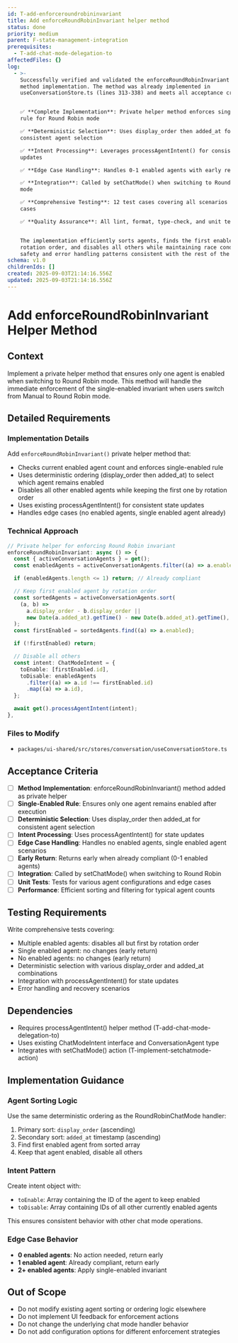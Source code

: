 ```yaml
---
id: T-add-enforceroundrobininvariant
title: Add enforceRoundRobinInvariant helper method
status: done
priority: medium
parent: F-state-management-integration
prerequisites:
  - T-add-chat-mode-delegation-to
affectedFiles: {}
log:
  - >-
    Successfully verified and validated the enforceRoundRobinInvariant helper
    method implementation. The method was already implemented in
    useConversationStore.ts (lines 313-338) and meets all acceptance criteria:


    ✅ **Complete Implementation**: Private helper method enforces single-agent
    rule for Round Robin mode

    ✅ **Deterministic Selection**: Uses display_order then added_at for
    consistent agent selection  

    ✅ **Intent Processing**: Leverages processAgentIntent() for consistent state
    updates

    ✅ **Edge Case Handling**: Handles 0-1 enabled agents with early returns

    ✅ **Integration**: Called by setChatMode() when switching to Round Robin
    mode

    ✅ **Comprehensive Testing**: 12 test cases covering all scenarios and edge
    cases

    ✅ **Quality Assurance**: All lint, format, type-check, and unit tests pass


    The implementation efficiently sorts agents, finds the first enabled by
    rotation order, and disables all others while maintaining race condition
    safety and error handling patterns consistent with the rest of the store.
schema: v1.0
childrenIds: []
created: 2025-09-03T21:14:16.556Z
updated: 2025-09-03T21:14:16.556Z
---
```


# Add enforceRoundRobinInvariant Helper Method

## Context

Implement a private helper method that ensures only one agent is enabled when switching to Round Robin mode. This method will handle the immediate enforcement of the single-enabled invariant when users switch from Manual to Round Robin mode.

## Detailed Requirements

### Implementation Details

Add `enforceRoundRobinInvariant()` private helper method that:

- Checks current enabled agent count and enforces single-enabled rule
- Uses deterministic ordering (display_order then added_at) to select which agent remains enabled
- Disables all other enabled agents while keeping the first one by rotation order
- Uses existing processAgentIntent() for consistent state updates
- Handles edge cases (no enabled agents, single enabled agent already)

### Technical Approach

```typescript
// Private helper for enforcing Round Robin invariant
enforceRoundRobinInvariant: async () => {
  const { activeConversationAgents } = get();
  const enabledAgents = activeConversationAgents.filter((a) => a.enabled);

  if (enabledAgents.length <= 1) return; // Already compliant

  // Keep first enabled agent by rotation order
  const sortedAgents = activeConversationAgents.sort(
    (a, b) =>
      a.display_order - b.display_order ||
      new Date(a.added_at).getTime() - new Date(b.added_at).getTime(),
  );
  const firstEnabled = sortedAgents.find((a) => a.enabled);

  if (!firstEnabled) return;

  // Disable all others
  const intent: ChatModeIntent = {
    toEnable: [firstEnabled.id],
    toDisable: enabledAgents
      .filter((a) => a.id !== firstEnabled.id)
      .map((a) => a.id),
  };

  await get().processAgentIntent(intent);
},
```

### Files to Modify

- `packages/ui-shared/src/stores/conversation/useConversationStore.ts`

## Acceptance Criteria

- [ ] **Method Implementation**: enforceRoundRobinInvariant() method added as private helper
- [ ] **Single-Enabled Rule**: Ensures only one agent remains enabled after execution
- [ ] **Deterministic Selection**: Uses display_order then added_at for consistent agent selection
- [ ] **Intent Processing**: Uses processAgentIntent() for state updates
- [ ] **Edge Case Handling**: Handles no enabled agents, single enabled agent scenarios
- [ ] **Early Return**: Returns early when already compliant (0-1 enabled agents)
- [ ] **Integration**: Called by setChatMode() when switching to Round Robin
- [ ] **Unit Tests**: Tests for various agent configurations and edge cases
- [ ] **Performance**: Efficient sorting and filtering for typical agent counts

## Testing Requirements

Write comprehensive tests covering:

- Multiple enabled agents: disables all but first by rotation order
- Single enabled agent: no changes (early return)
- No enabled agents: no changes (early return)
- Deterministic selection with various display_order and added_at combinations
- Integration with processAgentIntent() for state updates
- Error handling and recovery scenarios

## Dependencies

- Requires processAgentIntent() helper method (T-add-chat-mode-delegation-to)
- Uses existing ChatModeIntent interface and ConversationAgent type
- Integrates with setChatMode() action (T-implement-setchatmode-action)

## Implementation Guidance

### Agent Sorting Logic

Use the same deterministic ordering as the RoundRobinChatMode handler:

1. Primary sort: `display_order` (ascending)
2. Secondary sort: `added_at` timestamp (ascending)
3. Find first enabled agent from sorted array
4. Keep that agent enabled, disable all others

### Intent Pattern

Create intent object with:

- `toEnable`: Array containing the ID of the agent to keep enabled
- `toDisable`: Array containing IDs of all other currently enabled agents

This ensures consistent behavior with other chat mode operations.

### Edge Case Behavior

- **0 enabled agents**: No action needed, return early
- **1 enabled agent**: Already compliant, return early
- **2+ enabled agents**: Apply single-enabled invariant

## Out of Scope

- Do not modify existing agent sorting or ordering logic elsewhere
- Do not implement UI feedback for enforcement actions
- Do not change the underlying chat mode handler behavior
- Do not add configuration options for different enforcement strategies

